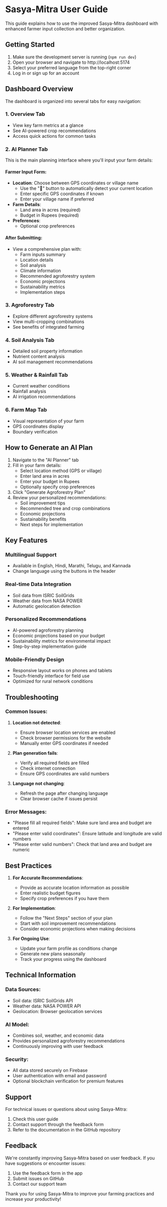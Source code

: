 # Sasya-Mitra User Guide

This guide explains how to use the improved Sasya-Mitra dashboard with enhanced farmer input collection and better organization.

## Getting Started

1. Make sure the development server is running (`npm run dev`)
2. Open your browser and navigate to http://localhost:5174
3. Select your preferred language from the top-right corner
4. Log in or sign up for an account

## Dashboard Overview

The dashboard is organized into several tabs for easy navigation:

### 1. Overview Tab
- View key farm metrics at a glance
- See AI-powered crop recommendations
- Access quick actions for common tasks

### 2. AI Planner Tab
This is the main planning interface where you'll input your farm details:

#### Farmer Input Form:
- **Location**: Choose between GPS coordinates or village name
  - Use the "📍" button to automatically detect your current location
  - Enter specific GPS coordinates if known
  - Enter your village name if preferred
- **Farm Details**:
  - Land area in acres (required)
  - Budget in Rupees (required)
- **Preferences**:
  - Optional crop preferences

#### After Submitting:
- View a comprehensive plan with:
  - Farm inputs summary
  - Location details
  - Soil analysis
  - Climate information
  - Recommended agroforestry system
  - Economic projections
  - Sustainability metrics
  - Implementation steps

### 3. Agroforestry Tab
- Explore different agroforestry systems
- View multi-cropping combinations
- See benefits of integrated farming

### 4. Soil Analysis Tab
- Detailed soil property information
- Nutrient content analysis
- AI soil management recommendations

### 5. Weather & Rainfall Tab
- Current weather conditions
- Rainfall analysis
- AI irrigation recommendations

### 6. Farm Map Tab
- Visual representation of your farm
- GPS coordinates display
- Boundary verification

## How to Generate an AI Plan

1. Navigate to the "AI Planner" tab
2. Fill in your farm details:
   - Select location method (GPS or village)
   - Enter land area in acres
   - Enter your budget in Rupees
   - Optionally specify crop preferences
3. Click "Generate Agroforestry Plan"
4. Review your personalized recommendations:
   - Soil improvement tips
   - Recommended tree and crop combinations
   - Economic projections
   - Sustainability benefits
   - Next steps for implementation

## Key Features

### Multilingual Support
- Available in English, Hindi, Marathi, Telugu, and Kannada
- Change language using the buttons in the header

### Real-time Data Integration
- Soil data from ISRIC SoilGrids
- Weather data from NASA POWER
- Automatic geolocation detection

### Personalized Recommendations
- AI-powered agroforestry planning
- Economic projections based on your budget
- Sustainability metrics for environmental impact
- Step-by-step implementation guide

### Mobile-Friendly Design
- Responsive layout works on phones and tablets
- Touch-friendly interface for field use
- Optimized for rural network conditions

## Troubleshooting

### Common Issues:

1. **Location not detected**:
   - Ensure browser location services are enabled
   - Check browser permissions for the website
   - Manually enter GPS coordinates if needed

2. **Plan generation fails**:
   - Verify all required fields are filled
   - Check internet connection
   - Ensure GPS coordinates are valid numbers

3. **Language not changing**:
   - Refresh the page after changing language
   - Clear browser cache if issues persist

### Error Messages:

- "Please fill all required fields": Make sure land area and budget are entered
- "Please enter valid coordinates": Ensure latitude and longitude are valid numbers
- "Please enter valid numbers": Check that land area and budget are numeric

## Best Practices

1. **For Accurate Recommendations**:
   - Provide as accurate location information as possible
   - Enter realistic budget figures
   - Specify crop preferences if you have them

2. **For Implementation**:
   - Follow the "Next Steps" section of your plan
   - Start with soil improvement recommendations
   - Consider economic projections when making decisions

3. **For Ongoing Use**:
   - Update your farm profile as conditions change
   - Generate new plans seasonally
   - Track your progress using the dashboard

## Technical Information

### Data Sources:
- Soil data: ISRIC SoilGrids API
- Weather data: NASA POWER API
- Geolocation: Browser geolocation services

### AI Model:
- Combines soil, weather, and economic data
- Provides personalized agroforestry recommendations
- Continuously improving with user feedback

### Security:
- All data stored securely on Firebase
- User authentication with email and password
- Optional blockchain verification for premium features

## Support

For technical issues or questions about using Sasya-Mitra:
1. Check this user guide
2. Contact support through the feedback form
3. Refer to the documentation in the GitHub repository

## Feedback

We're constantly improving Sasya-Mitra based on user feedback. If you have suggestions or encounter issues:
1. Use the feedback form in the app
2. Submit issues on GitHub
3. Contact our support team

Thank you for using Sasya-Mitra to improve your farming practices and increase your productivity!